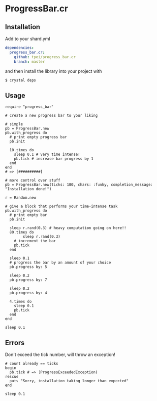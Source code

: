 # ProgressBar.cr

## Installation

Add to your shard.yml

```yaml
dependencies:
  progress_bar.cr:
    github: tpei/progress_bar.cr
    branch: master
```

and then install the library into your project with

```bash
$ crystal deps
```

## Usage

```crystal
require "progress_bar"

# create a new progress bar to your liking

# simple
pb = ProgressBar.new
pb.with_progress do
  # print empty progress bar
  pb.init

  10.times do
    sleep 0.1 # very time intense!
    pb.tick # increase bar progress by 1
  end
end
# => [##########]

# more control over stuff
pb = ProgressBar.new(ticks: 100, chars: :funky, completion_message: "Installation done!")

r = Random.new

# give a block that performs your time-intense task
pb.with_progress do
  # print empty bar
  pb.init

  sleep r.rand(0.3) # heavy computation going on here!!
  80.times do
		sleep r.rand(0.3)
    # increment the bar
    pb.tick
  end

  sleep 0.1
  # progress the bar by an amount of your choice
  pb.progress by: 5

  sleep 0.2
  pb.progress by: 7

  sleep 0.2
  pb.progress by: 4

  4.times do
    sleep 0.1
    pb.tick
  end
end

sleep 0.1
```

## Errors

Don't exceed the tick number, will throw an exception!

```crystal
# count already == ticks
begin
  pb.tick # => (ProgressExceededException)
rescue
  puts "Sorry, installation taking longer than expected"
end

sleep 0.1
```

